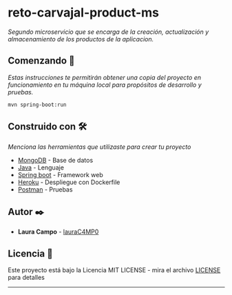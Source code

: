 # reto-carvajal-product-ms

_Segundo microservicio que se encarga de la creación, actualización y almacenamiento de los productos de la aplicacion._

## Comenzando 🚀

_Estas instrucciones te permitirán obtener una copia del proyecto en funcionamiento en tu máquina local para propósitos de desarrollo y pruebas._

```
mvn spring-boot:run
```

## Construido con 🛠️

_Menciona las herramientas que utilizaste para crear tu proyecto_

* [MongoDB](https://www.mongodb.com) - Base de datos
* [Java](https://www.java.com/es) - Lenguaje 
* [Spring boot](https://spring.io/projects/spring-boot) - Framework web 
* [Heroku](https://www.heroku.com/) - Despliegue con Dockerfile
* [Postman](https://www.postman.com) - Pruebas

## Autor ✒️

* **Laura Campo** - [lauraC4MP0](https://github.com/lauraC4MP0/)

## Licencia 📄

Este proyecto está bajo la Licencia MIT LICENSE - mira el archivo [LICENSE](./LICENSE) para detalles

---